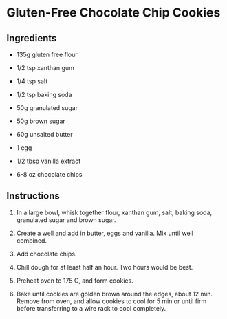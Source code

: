 # Gluten-Free Chocolate Chip Cookies

## Ingredients

* 135g gluten free flour

* 1/2 tsp xanthan gum

* 1/4 tsp salt

* 1/2 tsp baking soda

* 50g granulated sugar

* 50g brown sugar

* 60g unsalted butter

* 1 egg

* 1/2 tbsp vanilla extract

* 6-8 oz chocolate chips

## Instructions

1. In a large bowl, whisk together flour, xanthan gum, salt, baking soda, granulated sugar and brown sugar.

2. Create a well and add in butter, eggs and vanilla. Mix until well combined.

3. Add chocolate chips.

4. Chill dough for at least half an hour. Two hours would be best.

5. Preheat oven to 175 C, and form cookies.

6. Bake until cookies are golden brown around the edges, about 12 min. Remove from oven, and allow cookies to cool for 5 min or until firm before transferring to a wire rack to cool completely.
